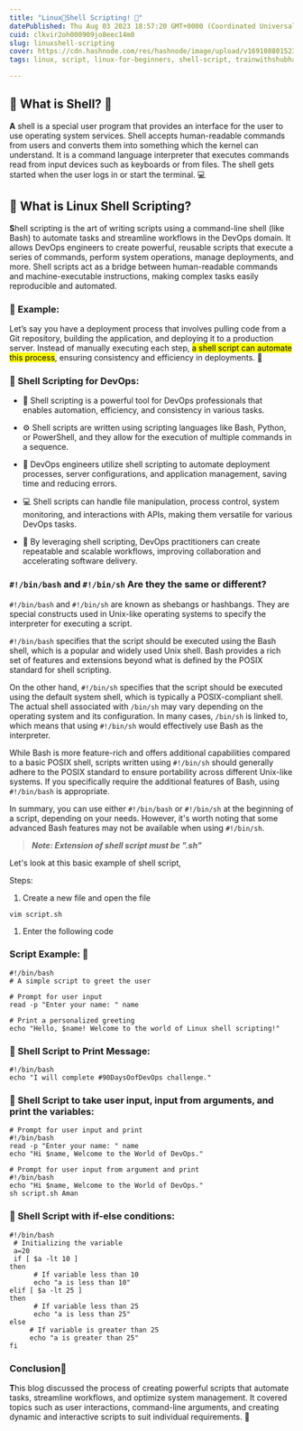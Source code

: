 ```yaml
---
title: "Linux🐧Shell Scripting! 🚀"
datePublished: Thu Aug 03 2023 18:57:20 GMT+0000 (Coordinated Universal Time)
cuid: clkvir2oh000909jo8eec14m0
slug: linuxshell-scripting
cover: https://cdn.hashnode.com/res/hashnode/image/upload/v1691088015234/2ed3a39b-c09a-4cea-938c-08c175ab12f7.jpeg
tags: linux, script, linux-for-beginners, shell-script, trainwithshubham

---
```


## 🐚 What is Shell? 🤔

**A** shell is a special user program that provides an interface for the user to use operating system services. Shell accepts human-readable commands from users and converts them into something which the kernel can understand. It is a command language interpreter that executes commands read from input devices such as keyboards or from files. The shell gets started when the user logs in or start the terminal. 💻

## 🐧 What is Linux Shell Scripting?

**S**hell scripting is the art of writing scripts using a command-line shell (like Bash) to automate tasks and streamline workflows in the DevOps domain. It allows DevOps engineers to create powerful, reusable scripts that execute a series of commands, perform system operations, manage deployments, and more. Shell scripts act as a bridge between human-readable commands and machine-executable instructions, making complex tasks easily reproducible and automated.

### 📝 Example:

Let’s say you have a deployment process that involves pulling code from a Git repository, building the application, and deploying it to a production server. Instead of manually executing each step, <mark>a shell script can automate this process</mark>, ensuring consistency and efficiency in deployments. 🚀

### **🐚 Shell Scripting for DevOps:**

* 🔧 Shell scripting is a powerful tool for DevOps professionals that enables automation, efficiency, and consistency in various tasks.
    
* ⚙️ Shell scripts are written using scripting languages like Bash, Python, or PowerShell, and they allow for the execution of multiple commands in a sequence.
    
* 🚀 DevOps engineers utilize shell scripting to automate deployment processes, server configurations, and application management, saving time and reducing errors.
    
* 💻 Shell scripts can handle file manipulation, process control, system monitoring, and interactions with APIs, making them versatile for various DevOps tasks.
    
* 🔄 By leveraging shell scripting, DevOps practitioners can create repeatable and scalable workflows, improving collaboration and accelerating software delivery.
    

### `#!/bin/bash` **and** `#!/bin/sh` **Are they the same or different?**

`#!/bin/bash` and `#!/bin/sh` are known as shebangs or hashbangs. They are special constructs used in Unix-like operating systems to specify the interpreter for executing a script.

`#!/bin/bash` specifies that the script should be executed using the Bash shell, which is a popular and widely used Unix shell. Bash provides a rich set of features and extensions beyond what is defined by the POSIX standard for shell scripting.

On the other hand, `#!/bin/sh` specifies that the script should be executed using the default system shell, which is typically a POSIX-compliant shell. The actual shell associated with `/bin/sh` may vary depending on the operating system and its configuration. In many cases, `/bin/sh` is linked to, which means that using `#!/bin/sh` would effectively use Bash as the interpreter.

While Bash is more feature-rich and offers additional capabilities compared to a basic POSIX shell, scripts written using `#!/bin/sh` should generally adhere to the POSIX standard to ensure portability across different Unix-like systems. If you specifically require the additional features of Bash, using `#!/bin/bash` is appropriate.

In summary, you can use either `#!/bin/bash` or `#!/bin/sh` at the beginning of a script, depending on your needs. However, it's worth noting that some advanced Bash features may not be available when using `#!/bin/sh`.

> ***Note: Extension of shell script must be ".sh"***

Let's look at this basic example of shell script,

Steps:

1. Create a new file and open the file
    

```plaintext
vim script.sh
```

1. Enter the following code
    

### **Script Example: 📝**

```plaintext
#!/bin/bash
# A simple script to greet the user

# Prompt for user input
read -p "Enter your name: " name

# Print a personalized greeting
echo "Hello, $name! Welcome to the world of Linux shell scripting!"
```

### **🐚 Shell Script to Print Message:**

```plaintext
#!/bin/bash
echo "I will complete #90DaysOofDevOps challenge."
```

### **🐚 Shell Script to take user input, input from arguments, and print the variables:**

```plaintext
# Prompt for user input and print
#!/bin/bash
read -p "Enter your name: " name
echo "Hi $name, Welcome to the World of DevOps."

# Prompt for user input from argument and print
#!/bin/bash
echo "Hi $name, Welcome to the World of DevOps."
sh script.sh Aman
```

### **🐚 Shell Script with if-else conditions:**

```plaintext
#!/bin/bash
 # Initializing the variable
 a=20
 if [ $a -lt 10 ] 
then  
      # If variable less than 10    
      echo "a is less than 10" 
elif [ $a -lt 25 ] 
then  
      # If variable less than 25  
      echo "a is less than 25" 
else   
     # If variable is greater than 25   
     echo "a is greater than 25"  
fi
```

### Conclusion📝

**T**his blog discussed the process of creating powerful scripts that automate tasks, streamline workflows, and optimize system management. It covered topics such as user interactions, command-line arguments, and creating dynamic and interactive scripts to suit individual requirements. 🚀